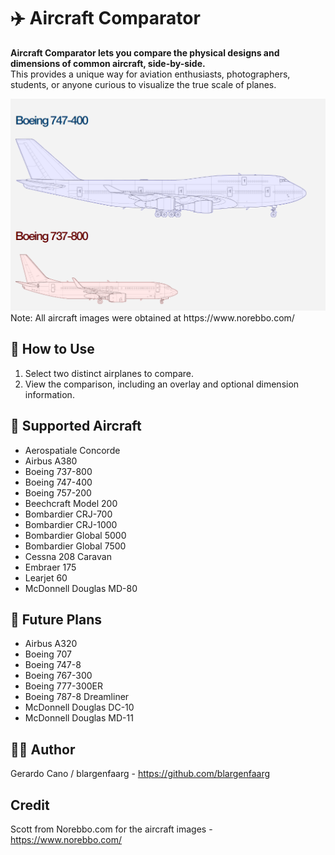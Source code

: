 # ✈️ Aircraft Comparator

**Aircraft Comparator lets you compare the physical designs and dimensions of common aircraft, side-by-side.** <br>
This provides a unique way for aviation enthusiasts, photographers, students, or anyone curious to visualize the true scale of planes.

<img src = "src/assets/ComparisonImage.png" alt = "Comparison Image">
Note: All aircraft images were obtained at https://www.norebbo.com/

## 🚀 **How to Use**
1. Select two distinct airplanes to compare.
2. View the comparison, including an overlay and optional dimension information.


##  **🛫 Supported Aircraft** 

- Aerospatiale Concorde 
- Airbus A380
- Boeing 737-800 
- Boeing 747-400 
- Boeing 757-200 
- Beechcraft Model 200 
- Bombardier CRJ-700 
- Bombardier CRJ-1000
- Bombardier Global 5000
- Bombardier Global 7500
- Cessna 208 Caravan
- Embraer 175
- Learjet 60
- McDonnell Douglas MD-80

## **🔭 Future Plans**

- Airbus A320
- Boeing 707
- Boeing 747-8
- Boeing 767-300
- Boeing 777-300ER
- Boeing 787-8 Dreamliner
- McDonnell Douglas DC-10
- McDonnell Douglas MD-11

## 👨‍💻 Author
Gerardo Cano / blargenfaarg - https://github.com/blargenfaarg

## Credit
Scott from Norebbo.com for the aircraft images - https://www.norebbo.com/

